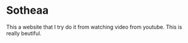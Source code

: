 # Sotheaa
This a website that I try do it from watching video from youtube. This is really beutiful.
